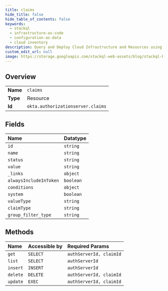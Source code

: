 ```yaml
---
title: claims
hide_title: false
hide_table_of_contents: false
keywords:
  - stackql
  - infrastructure-as-code
  - configuration-as-data
  - cloud inventory
description: Query and Deploy Cloud Infrastructure and Resources using SQL
custom_edit_url: null
image: https://storage.googleapis.com/stackql-web-assets/blog/stackql-blog-post-featured-image.png
---
```

  
    

## Overview
<table><tbody>
<tr><td><b>Name</b></td><td><code>claims</code></td></tr>
<tr><td><b>Type</b></td><td>Resource</td></tr>
<tr><td><b>Id</b></td><td><code>okta.authorizationserver.claims</code></td></tr>
</tbody></table>

## Fields
| Name | Datatype |
|:-----|:---------|
| `id` | `string` |
| `name` | `string` |
| `status` | `string` |
| `value` | `string` |
| `_links` | `object` |
| `alwaysIncludeInToken` | `boolean` |
| `conditions` | `object` |
| `system` | `boolean` |
| `valueType` | `string` |
| `claimType` | `string` |
| `group_filter_type` | `string` |
## Methods
| Name | Accessible by | Required Params |
|:-----|:--------------|:----------------|
| `get` | `SELECT` | `authServerId, claimId` |
| `list` | `SELECT` | `authServerId` |
| `insert` | `INSERT` | `authServerId` |
| `delete` | `DELETE` | `authServerId, claimId` |
| `update` | `EXEC` | `authServerId, claimId` |
